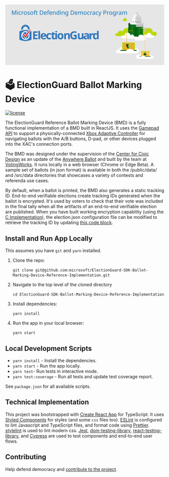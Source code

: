 ![Microsoft Defending Democracy Program: ElectionGuard](images/electionguard-banner.svg)

# 🗳 ElectionGuard Ballot Marking Device 
[![license](https://img.shields.io/github/license/microsoft/electionguard-admin-device)](License)

The ElectionGuard Reference Ballot Marking Device (BMD) is a fully functional
implementation of a BMD built in ReactJS. It uses the
[Gamepad API](https://developer.mozilla.org/en-US/docs/Web/API/Gamepad_API) to
support a physically-connected
[Xbox Adaptive Controller](https://www.xbox.com/en-US/xbox-one/accessories/controllers/xbox-adaptive-controller)
for navigating ballots with the A/B buttons, D-pad, or other devices plugged
into the XAC's connection ports.

The BMD was designed under the supervision of the
[Center for Civic Design](https://civicdesign.org) as an update of the
[Anywhere Ballot](https://civicdesign.org/projects/anywhere-ballot/) and built
by the team at [VotingWorks](https://voting.works). It runs locally in a web
browser (Chrome or Edge Beta). A sample set of ballots (in json format) is
available in both the /public/data/ and /src/data directories that showcases a
variety of contests and referenda use cases.

By default, when a ballot is printed, the BMD also generates a static tracking
ID. End-to-end verifiable elections create tracking IDs generated when the
ballot is encrypted. It's used by voters to check that their vote was included
in the final tally when all the artifacts of an end-to-end verifiable election
are published. When you have built working encryption capability (using the
[C Implementation](https://github.com/microsoft/ElectionGuard-SDK-C-Implementation)),
the election.json configuration file can be modified to retrieve the tracking ID
by updating
[this code block](https://github.com/microsoft/ElectionGuard-SDK-Ballot-Marking-Device-Reference-Implementation/blob/edee95d90fc5a4ce17a6cd9d537f9200b189e05d/src/endToEnd.ts#L14).

## Install and Run App Locally

This assumes you have `git` and `yarn` installed.

1. Clone the repo:

   ```
   git clone git@github.com:microsoft/ElectionGuard-SDK-Ballot-Marking-Device-Reference-Implementation.git
   ```

1. Navigate to the top level of the cloned directory

   ```
   cd ElectionGuard-SDK-Ballot-Marking-Device-Reference-Implementation
   ```

1. Install dependencies:

   ```
   yarn install
   ```

1. Run the app in your local browser:

   ```
   yarn start
   ```

## Local Development Scripts

- `yarn install` - Install the dependencies.
- `yarn start` - Run the app locally.
- `yarn test`- Run tests in interactive mode.
- `yarn test:coverage` - Run all tests and update test coverage report.

See `package.json` for all available scripts.

## Technical Implementation

This project was bootstrapped with
[Create React App](https://github.com/facebook/create-react-app) for TypeScript.
It uses [Styled Components](https://www.styled-components.com/docs/) for styles
(and some `css` files too). [ESLint](https://eslint.org/) is configured to lint
Javascript and TypeScript files, and format code using
[Prettier](https://prettier.io/). [stylelint](https://stylelint.io/) is used to
lint modern css. [Jest](https://jestjs.io/),
[dom-testing-library](https://testing-library.com),
[react-testing-library](https://github.com/kentcdodds/react-testing-library),
and [Cypress](https://www.cypress.io/) are used to test components and
end-to-end user flows.

## Contributing

Help defend democracy and [contribute to the project](CONTRIBUTING.md).
